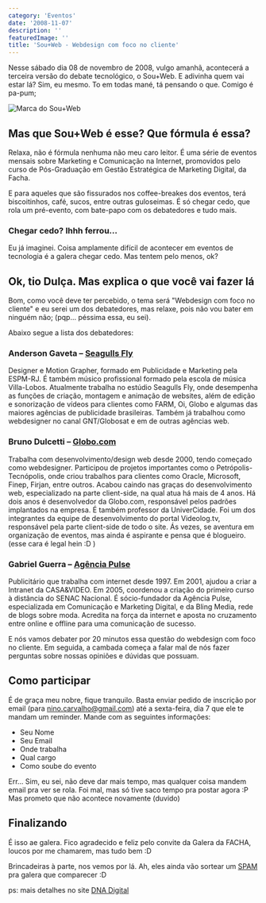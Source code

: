 ```yaml
---
category: 'Eventos'
date: '2008-11-07'
description: ''
featuredImage: ''
title: 'Sou+Web - Webdesign com foco no cliente'
---
```


Nesse sábado dia 08 de novembro de 2008, vulgo amanhã, acontecerá a terceira versão do debate tecnológico, o Sou+Web. E adivinha quem vai estar lá? Sim, eu mesmo. To em todas mané, tá pensando o que. Comigo é pa-pum;

![Marca do Sou+Web](/uploads/marca-sou+web.png)

## Mas que Sou+Web é esse? Que fórmula é essa?

Relaxa, não é fórmula nenhuma não meu caro leitor. É uma série de eventos mensais sobre Marketing e Comunicação na Internet, promovidos pelo curso de Pós-Graduação em Gestão Estratégica de Marketing Digital, da Facha.

E para aqueles que são fissurados nos coffee-breakes dos eventos, terá biscoitinhos, café, sucos, entre outras guloseimas. É só chegar cedo, que rola um pré-evento, com bate-papo com os debatedores e tudo mais.

### Chegar cedo? Ihhh ferrou...

Eu já imaginei. Coisa amplamente difícil de acontecer em eventos de tecnologia é a galera chegar cedo. Mas tentem pelo menos, ok?

## Ok, tio Dulça. Mas explica o que você vai fazer lá

Bom, como você deve ter percebido, o tema será "Webdesign com foco no cliente" e eu serei um dos debatedores, mas relaxe, pois não vou bater em ninguém não; (pqp... péssima essa, eu sei).

Abaixo segue a lista dos debatedores:

### Anderson Gaveta – [Seagulls Fly](http://www.seagullsfly.com/)

Designer e Motion Grapher, formado em Publicidade e Marketing pela ESPM-RJ. É também músico profissional formado pela escola de música Villa-Lobos. Atualmente trabalha no estúdio Seagulls Fly, onde desempenha as funções de criação, montagem e animação de websites, além de edição e sonorização de vídeos para clientes como FARM, Oi, Globo e algumas das maiores agências de publicidade brasileiras. Também já trabalhou como webdesigner no canal GNT/Globosat e em de outras agências web.

### Bruno Dulcetti – [Globo.com](http://www.globo.com/)

Trabalha com desenvolvimento/design web desde 2000, tendo começado como webdesigner. Participou de projetos importantes como o Petrópolis-Tecnópolis, onde criou trabalhos para clientes como Oracle, Microsoft, Finep, Firjan, entre outros. Acabou caindo nas graças do desenvolvimento web, especializado na parte client-side, na qual atua há mais de 4 anos. Há dois anos é desenvolvedor da Globo.com, responsável pelos padrões implantados na empresa. É também professor da UniverCidade. Foi um dos integrantes da equipe de desenvolvimento do portal Videolog.tv, responsável pela parte client-side de todo o site. Ás vezes, se aventura em organização de eventos, mas ainda é aspirante e pensa que é blogueiro. (esse cara é legal hein :D )

### Gabriel Guerra – [Agência Pulse](http://www.agenciapulse.com.br/)

Publicitário que trabalha com internet desde 1997. Em 2001, ajudou a criar a Intranet da CASA&VIDEO. Em 2005, coordenou a criação do primeiro curso à distância do SENAC Nacional. É sócio-fundador da Agência Pulse, especializada em Comunicação e Marketing Digital, e da Bling Media, rede de blogs sobre moda. Acredita na força da internet e aposta no cruzamento entre online e offline para uma comunicação de sucesso.

E nós vamos debater por 20 minutos essa questão do webdesign com foco no cliente. Em seguida, a cambada começa a falar mal de nós fazer perguntas sobre nossas opiniões e dúvidas que possuam.

## Como participar

É de graça meu nobre, fique tranquilo. Basta enviar pedido de inscrição por email (para nino.carvalho@gmail.com) até a sexta-feira, dia 7 que ele te mandam um reminder. Mande com as seguintes informações:

- Seu Nome
- Seu Email
- Onde trabalha
- Qual cargo
- Como soube do evento

Err... Sim, eu sei, não deve dar mais tempo, mas qualquer coisa mandem email pra ver se rola. Foi mal, mas só tive saco tempo pra postar agora :P Mas prometo que não acontece novamente (duvido)

## Finalizando

É isso ae galera. Fico agradecido e feliz pelo convite da Galera da FACHA, loucos por me chamarem, mas tudo bem :D

Brincadeiras à parte, nos vemos por lá. Ah, eles ainda vão sortear um [SPAM](http://www.spam.com/) pra galera que comparecer :D

ps: mais detalhes no site [DNA Digital](http://dnadigital.wordpress.com/2008/11/06/webdesign-com-foco-no-cliente/)
